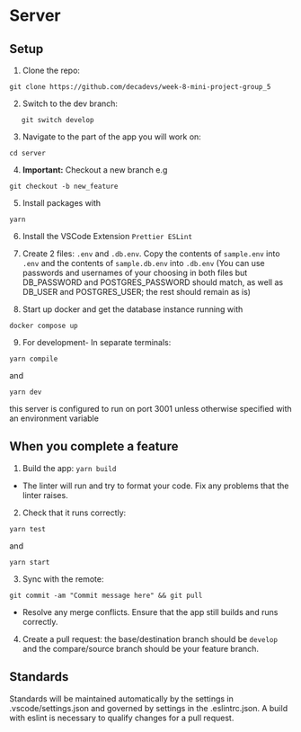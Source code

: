 # Server

## Setup

1. Clone the repo:

```
git clone https://github.com/decadevs/week-8-mini-project-group_5
```

2. Switch to the dev branch:

```
   git switch develop
```

3. Navigate to the part of the app you will work on:

```
cd server
```

4. **Important:** Checkout a new branch e.g

```
git checkout -b new_feature
```

5. Install packages with

```
yarn
```

6. Install the VSCode Extension `Prettier ESLint`

7. Create 2 files: `.env` and `.db.env`. Copy the contents of `sample.env` into `.env` and the contents of `sample.db.env` into `.db.env` (You can use passwords and usernames of your choosing in both files but DB_PASSWORD and POSTGRES_PASSWORD should match, as well as DB_USER and POSTGRES_USER; the rest should remain as is)

8. Start up docker and get the database instance running with

```
docker compose up
```

9. For development- In separate terminals:

```
yarn compile
```

and

```
yarn dev
```

this server is configured to run on port 3001 unless otherwise specified with an environment variable

## When you complete a feature

1. Build the app: `yarn build`

- The linter will run and try to format your code. Fix any problems that the linter raises.

2. Check that it runs correctly:

```
yarn test
```

and

```
yarn start
```

3. Sync with the remote:

```
git commit -am "Commit message here" && git pull
```

- Resolve any merge conflicts. Ensure that the app still builds and runs correctly.

4. Create a pull request: the base/destination branch should be `develop` and the compare/source branch should be your feature branch.

## Standards

Standards will be maintained automatically by the settings in .vscode/settings.json and governed by settings in the .eslintrc.json. A build with eslint is necessary to qualify changes for a pull request.
